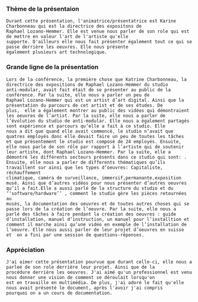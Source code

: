 ### Thème de la présentaion
    Durant cette présentation, l'animatrice/présentatrice est Karine Charbonneau qui est la directrice des expositons de 
    Raphael Lozano-Hemmer. Elle est venue nous parler de son role qui est de mettre en valeur l'art de l'artiste qu'elle 
    supporte. D'ailleurs elle nous fait présenter également tout ce qui se passe derrière les oeuvres. Elle nous présente
    également plusieurs art technologique.


### Grande ligne de la présentation
    Lors de la conférence, la première chose que Katrine Charbonneau, la directrice des expositions de Raphael Lozano-Hemmer du studio 
    anti-modular, avait fait était de se présenter au public de la conférence. Par la suite, elle nous a parler un peu de 
    Raphael Lozano-Hemmer qui est un artist d’art digital. Ainsi que la présentation du parcours de cet artist et de ses études. De 
    plus,  elle a également montrer au public des vidéos qui démontraient les oeuvres de l’artist. Par la suite, elle nous a parler de 
    l’évolution du studio de anti-modular. Elle nous a également partagés sont expérience et parcours qu’elle a fait à ce studio. Elle 
    nous a dit que quand elle avait commencé, le studio n’avait que quatres employés donc elle devait faire un peu de toutes les tâches 
    et que présentement le studio est composé de 24 employés. Ensuite, elle nous parle de son rôle par rapport à l’artiste qui de soutenir
    leur artiste, dont Raphael Lozano-Hemmer. Par la suite, elle a démontré les différents secteurs présents dans ce studio qui sont: . 
    Ensuite, elle nous a parler de differents thématiques qu’ils travaillent sur ainsi que les types d’oeuvres: Capitaliste, réchauffement 
    climatique, caméra de surveillance, immersif,permanante,exposition musé. Ainsi que d’autres vidéos pour nous présenter d’autres oeuvres 
    qu’il a fait.Elle a aussi parlé de la structure du studio et du ‘‘software/hardware’’ , comment le studio gère les pièces retournées au 
    musés, la documentation des oeuvres et de toutes autres choses qui se passe lors de la création de l’oeuvre. Par la suite, elle nous a 
    parlé des tâches à faire pendant la création des oeuvres : guide d’installation, manuel d’instruction, un manuel pour l’installtion et
    comment il marche ainsi qu’une vidéo en exemple de l’installation de l’oeuvre. Elle nous aussi parler de leur projet d’oeuvres en suisse 
    et  on a fini par une session de questions-réponses.

### Appréciation
    J'ai aimer cette présentation pourvue que durant celle-ci, elle nous a parleé de son role derrière leur projet. Ainsi que de la 
    procédure derrière les oeuvres. J'ai aimé qu'un professionnel est venu nous donner une vision de comment se déroulait lorsqu'on
    est en travaille en multimédia. De plus, j'ai adoré le fait qu'elle nous avait présenté le document, après l'avoir j'ai compris 
    pourquoi on a un cours de documentation.
